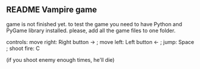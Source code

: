 README Vampire game
----------------------------
game is not finished yet.
to test the game you need to have Python and PyGame library installed.
please, add all the game files to one folder.

controls:
move right: Right button -> ;
move left: Left button <- ;
jump: Space ;
shoot fire: C 

(if you shoot enemy enough times, he'll die)
